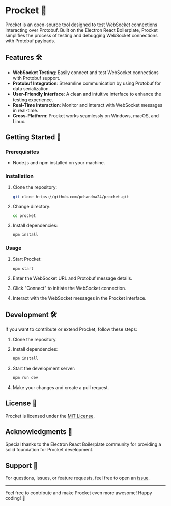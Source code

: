 # Procket 🚀

Procket is an open-source tool designed to test WebSocket connections interacting over Protobuf. Built on the Electron React Boilerplate, Procket simplifies the process of testing and debugging WebSocket connections with Protobuf payloads.

## Features 🛠️

- **WebSocket Testing**: Easily connect and test WebSocket connections with Protobuf support.
- **Protobuf Integration**: Streamline communication by using Protobuf for data serialization.
- **User-Friendly Interface**: A clean and intuitive interface to enhance the testing experience.
- **Real-Time Interaction**: Monitor and interact with WebSocket messages in real-time.
- **Cross-Platform**: Procket works seamlessly on Windows, macOS, and Linux.

## Getting Started 🚀

### Prerequisites

- Node.js and npm installed on your machine.

### Installation

1. Clone the repository:

    ```bash
    git clone https://github.com/pchandna24/procket.git
    ```

2. Change directory:

    ```bash
    cd procket
    ```

3. Install dependencies:

    ```bash
    npm install
    ```

### Usage

1. Start Procket:

    ```bash
    npm start
    ```

2. Enter the WebSocket URL and Protobuf message details.

3. Click "Connect" to initiate the WebSocket connection.

4. Interact with the WebSocket messages in the Procket interface.

## Development 🛠️

If you want to contribute or extend Procket, follow these steps:

1. Clone the repository.

2. Install dependencies:

    ```bash
    npm install
    ```

3. Start the development server:

    ```bash
    npm run dev
    ```

4. Make your changes and create a pull request.

## License 📝

Procket is licensed under the [MIT License](LICENSE).

## Acknowledgments 👏

Special thanks to the Electron React Boilerplate community for providing a solid foundation for Procket development.

## Support 💬

For questions, issues, or feature requests, feel free to open an [issue](https://github.com/pchandna24/procket/issues).

---

Feel free to contribute and make Procket even more awesome! Happy coding! 🚀

